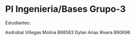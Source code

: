 # PI Ingenieria/Bases Grupo-3

Estudiantes: 

Asdrúbal Villegas Molina B88583 
Dylan Arias Rivera B90696
